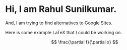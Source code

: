 # Hi, I am Rahul Sunilkumar.

And, I am trying to find alternatives to Google Sites.

Here is some example LaTeX that I could be working on.

$$
\frac{\partial f}{\partial x}
$$

